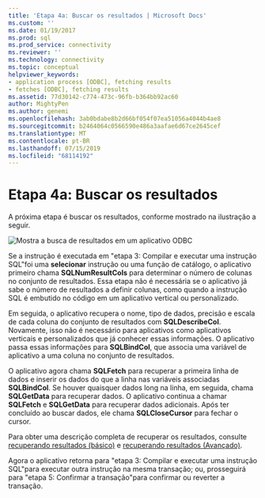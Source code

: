 ```yaml
---
title: 'Etapa 4a: Buscar os resultados | Microsoft Docs'
ms.custom: ''
ms.date: 01/19/2017
ms.prod: sql
ms.prod_service: connectivity
ms.reviewer: ''
ms.technology: connectivity
ms.topic: conceptual
helpviewer_keywords:
- application process [ODBC], fetching results
- fetches [ODBC], fetching results
ms.assetid: 77d30142-c774-473c-96fb-b364bb92ac60
author: MightyPen
ms.author: genemi
ms.openlocfilehash: 3ab0bdabe8b2d66bf054f07ea51056a4044b4ae8
ms.sourcegitcommit: b2464064c0566590e486a3aafae6d67ce2645cef
ms.translationtype: MT
ms.contentlocale: pt-BR
ms.lasthandoff: 07/15/2019
ms.locfileid: "68114192"
---
```

# <a name="step-4a-fetch-the-results"></a>Etapa 4a: Buscar os resultados
A próxima etapa é buscar os resultados, conforme mostrado na ilustração a seguir.  
  
 ![Mostra a busca de resultados em um aplicativo ODBC](../../../odbc/reference/develop-app/media/pr14.gif "pr14")  
  
 Se a instrução é executada em "etapa 3: Compilar e executar uma instrução SQL"foi uma **selecionar** instrução ou uma função de catálogo, o aplicativo primeiro chama **SQLNumResultCols** para determinar o número de colunas no conjunto de resultados. Essa etapa não é necessária se o aplicativo já sabe o número de resultados a definir colunas, como quando a instrução SQL é embutido no código em um aplicativo vertical ou personalizado.  
  
 Em seguida, o aplicativo recupera o nome, tipo de dados, precisão e escala de cada coluna do conjunto de resultados com **SQLDescribeCol**. Novamente, isso não é necessário para aplicativos como aplicativos verticais e personalizados que já conhecer essas informações. O aplicativo passa essas informações para **SQLBindCol**, que associa uma variável de aplicativo a uma coluna no conjunto de resultados.  
  
 O aplicativo agora chama **SQLFetch** para recuperar a primeira linha de dados e inserir os dados do que a linha nas variáveis associadas **SQLBindCol**. Se houver quaisquer dados long na linha, em seguida, chama **SQLGetData** para recuperar dados. O aplicativo continua a chamar **SQLFetch** e **SQLGetData** para recuperar dados adicionais. Após ter concluído ao buscar dados, ele chama **SQLCloseCursor** para fechar o cursor.  
  
 Para obter uma descrição completa de recuperar os resultados, consulte [recuperando resultados (básico)](../../../odbc/reference/develop-app/retrieving-results-basic.md) e [recuperando resultados (Avançado)](../../../odbc/reference/develop-app/retrieving-results-advanced.md).  
  
 Agora o aplicativo retorna para "etapa 3: Compilar e executar uma instrução SQL"para executar outra instrução na mesma transação; ou, prosseguirá para "etapa 5: Confirmar a transação"para confirmar ou reverter a transação.
